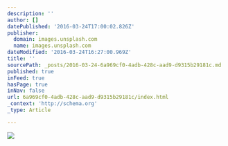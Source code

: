 ```yaml
---
description: ''
author: []
datePublished: '2016-03-24T17:00:02.826Z'
publisher:
  domain: images.unsplash.com
  name: images.unsplash.com
dateModified: '2016-03-24T16:27:00.969Z'
title: ''
sourcePath: _posts/2016-03-24-6a969cf0-4adb-428c-aad9-d9315b29181c.md
published: true
inFeed: true
hasPage: true
inNav: false
url: 6a969cf0-4adb-428c-aad9-d9315b29181c/index.html
_context: 'http://schema.org'
_type: Article

---
```

![](https://images.unsplash.com/photo-1458653446772-b464405aba94?ixlib=rb-0.3.5&q=80&fm=jpg&crop=entropy&s=5459b2ef5f9bc3f3f98c5ed070513d9d)